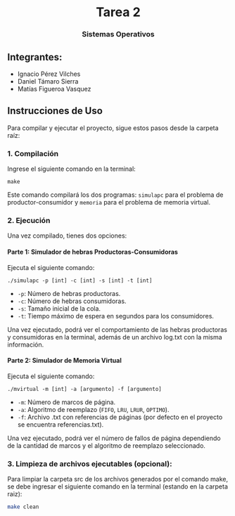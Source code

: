 
<h1 align="center">Tarea 2</h1>
<h3 align="center">Sistemas Operativos</h3>
<h2>Integrantes: </h2>
<ul>
  <li>Ignacio Pérez Vilches</li>
  <li>Daniel Támaro Sierra</li>
  <li>Matías Figueroa Vasquez</li>
</ul>
<h2>Instrucciones de Uso</h2>

<p>Para compilar y ejecutar el proyecto, sigue estos pasos desde la carpeta raíz: </p>

<h3>1. Compilación</h3>
<p>Ingrese el siguiente comando en la terminal:</p>
<pre>
<code>make</code>
</pre>
<p>Este comando compilará los dos programas: <code>simulapc</code> para el problema de productor-consumidor y <code>memoria</code> para el problema de memoria virtual.</p>

<h3>2. Ejecución</h3>
<p>Una vez compilado, tienes dos opciones:</p>

<h4>Parte 1: Simulador de hebras Productoras-Consumidoras </h4>
<p>Ejecuta el siguiente comando:</p>
<pre>
<code>./simulapc -p [int] -c [int] -s [int] -t [int]</code>
</pre>
<ul>
  <li><code>-p</code>: Número de hebras productoras.</li>
  <li><code>-c</code>: Número de hebras consumidoras.</li>
  <li><code>-s</code>: Tamaño inicial de la cola.</li>
  <li><code>-t</code>: Tiempo máximo de espera en segundos para los consumidores.</li>
</ul>
Una vez ejecutado, podrá ver el comportamiento de las hebras productoras y consumidoras en la terminal, además de un archivo log.txt con la misma información. 

<h4>Parte 2: Simulador de Memoria Virtual</h4>
<p>Ejecuta el siguiente comando:</p>
<pre>
<code>./mvirtual -m [int] -a [argumento] -f [argumento]</code>
</pre>
<ul>
  <li><code>-m</code>: Número de marcos de página.</li>
  <li><code>-a</code>: Algoritmo de reemplazo (<code>FIFO</code>, <code>LRU</code>, <code>LRUR</code>, <code>OPTIMO</code>).</li>
  <li><code>-f</code>: Archivo .txt con referencias de páginas  (por defecto en el proyecto se encuentra referencias.txt). </li>
</ul>
Una vez ejecutado, podrá ver el número de fallos de página dependiendo de la cantidad de marcos y el algoritmo de reemplazo seleccionado. 


<h3>3. Limpieza de archivos ejecutables (opcional): </h3>
Para limpiar la carpeta src de los archivos generados por el comando make, se debe ingresar el siguiente comando en la terminal (estando en la carpeta raiz):

```sh
make clean
```
